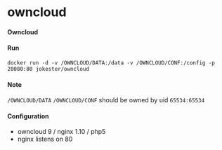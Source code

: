 # owncloud

#### Owncloud

#### Run
    docker run -d -v /OWNCLOUD/DATA:/data -v /OWNCLOUD/CONF:/config -p 20080:80 jokester/owncloud

#### Note
`/OWNCLOUD/DATA` `/OWNCLOUD/CONF` should be owned by uid `65534:65534`

#### Configuration
- owncloud 9 / nginx 1.10 / php5
- nginx listens on 80

